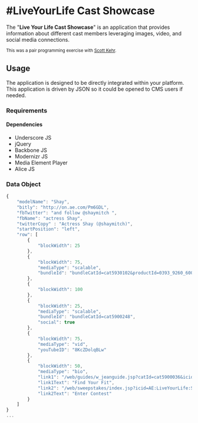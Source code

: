 # #LiveYourLife Cast Showcase
The "**Live Your Life Cast Showcase**" is an application that provides information about different cast members leveraging images, video, and social media connections.

<sup>This was a pair programming exercise with <a href="https://www.linkedin.com/in/scott-kehr-a166a659/" target="_blank">Scott Kehr</a>.</sup>

## Usage
The application is designed to be directly integrated within your platform. This application is driven by JSON so it could be opened to CMS users if needed.

### Requirements

#### Dependencies
* Underscore JS
* jQuery
* Backbone JS
* Modernizr JS
* Media Element Player
* Alice JS

### Data Object
```javascript
{
	"modelName": "Shay",
	"bitly": "http://on.ae.com/Pm6GDL",
	"fbTwitter": "and follow @shaymitch ",
	"fbName": "actress Shay",
	"twitterCopy" : "Actress Shay (@shaymitch)",
	"startPosition": "left",
	"row": [
		{
			"blockWidth": 25
		},
		{
			"blockWidth": 75,
			"mediaType": "scalable",
			"bundleId": "bundleCatId=cat5930102&productId=0393_9260_600"
		},
		{
			"blockWidth": 100
		},
		{
			"blockWidth": 25,
			"mediaType": "scalable",
			"bundleId": "bundleCatId=cat5900248",
			"social": true
		},
		{
			"blockWidth": 75,
			"mediaType": "vid",
			"youTubeID": "8KcZDolqBLw"
		},
		{
			"blockWidth": 50,
			"mediaType": "bio",
			"link1": "/web/guides/w_jeanguide.jsp?catId=cat5900036&icid=AE:LiveYourLife:ShayBio:FindYourFit",
			"link1Text": "Find Your Fit",
			"link2": "/web/sweepstakes/index.jsp?icid=AE:LiveYourLife:ShayBio:EnterContest",
			"link2Text": "Enter Contest"
		}
	]
}
...
```
